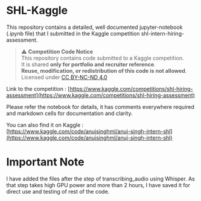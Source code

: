 # SHL-Kaggle
This repository contains a detailed, well documented jupyter-notebook (.ipynb file) that I submitted in the Kaggle competition shl-intern-hiring-assessment.
> ⚠️ **Competition Code Notice**  
> This repository contains code submitted to a Kaggle competition.  
> It is shared **only for portfolio and recruiter reference**.  
> **Reuse, modification, or redistribution of this code is not allowed**.  
> Licensed under [CC BY-NC-ND 4.0](https://creativecommons.org/licenses/by-nc-nd/4.0/)


Link to the competition : [https://www.kaggle.com/competitions/shl-hiring-assessment](https://www.kaggle.com/competitions/shl-hiring-assessment)

Please refer the notebook for details, it has comments everywhere required and markdown cells for documentation and clarity.

You can also find it on Kaggle : [https://www.kaggle.com/code/anujsinghml/anuj-singh-intern-shl](https://www.kaggle.com/code/anujsinghml/anuj-singh-intern-shl)

# Important Note
I have added the files after the step of transcribing_audio using Whisper. As that step takes high GPU power and more than 2 hours, I have saved it for direct use and testing of rest of the code.

